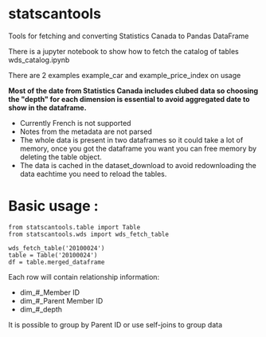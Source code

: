 # statscantools
Tools for fetching and converting Statistics Canada to Pandas DataFrame

There is a jupyter notebook to show how to fetch the catalog of tables wds_catalog.ipynb

There are 2 examples example_car and example_price_index on usage

**Most of the date from Statistics Canada includes clubed data so choosing the "depth" for each dimension is essential to avoid aggregated date to show in the dataframe.**

- Currently French is not supported 
- Notes from the metadata are not parsed
- The whole data is present in two dataframes so it could take a lot of memory, once you got the dataframe you want you can free memory by deleting the table object.
- The data is cached in the dataset_download to avoid redownloading the data eachtime you need to reload the tables.

# Basic usage :

    from statscantools.table import Table
    from statscantools.wds import wds_fetch_table

    wds_fetch_table('20100024')
    table = Table('20100024')
    df = table.merged_dataframe


Each row will contain relationship information:
- dim_#_Member ID	
- dim_#_Parent Member ID	
- dim_#_depth

It is possible to group by Parent ID or use self-joins to group data